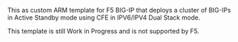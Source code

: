 This as custom ARM template for F5 BIG-IP that deploys a cluster of BIG-IPs in Active Standby mode using CFE in IPV6/IPV4 Dual Stack mode.

This template is still Work in Progress and is not supported by F5.